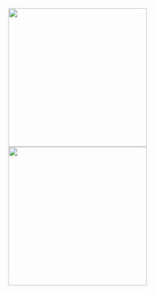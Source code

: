 <img src="https://github.com/user-attachments/assets/be17cbad-abda-4b76-9a15-52491625d320" width="280" />
<img src="https://github.com/user-attachments/assets/6887f3f6-bf22-488e-a589-cdac098a7cfc" width="280" />
